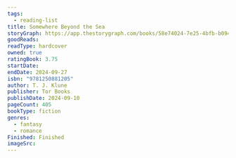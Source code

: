 ```yaml
---
tags:
  - reading-list
title: Somewhere Beyond the Sea
storyGraph: https://app.thestorygraph.com/books/58e74024-7e25-4bfb-b094-ccc0eee1625e
goodReads:
readType: hardcover
owned: true
ratingBook: 3.75
startDate:
endDate: 2024-09-27
isbn: "9781250881205"
author: T. J. Klune
publisher: Tor Books
publishDate: 2024-09-10
pageCount: 405
bookType: fiction
genres:
  - fantasy
  - romance
Finished: Finished
imageSrc:
---
```

